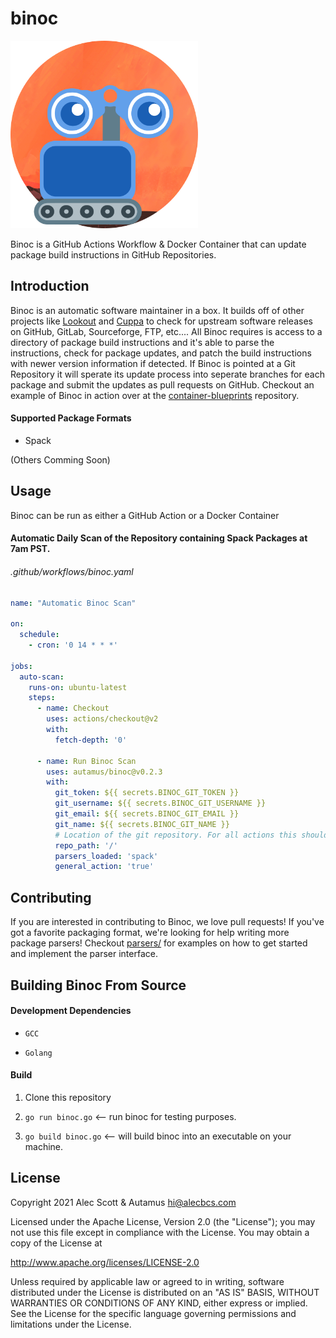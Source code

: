 # binoc
<img src="binoc.png" width="300" height="300">

Binoc is a GitHub Actions Workflow & Docker Container that can update package build instructions in GitHub Repositories.

## Introduction
Binoc is an automatic software maintainer in a box. It builds off of other projects like [Lookout](https://github.com/alecbcs/lookout) and [Cuppa](https://datadrake/cuppa) to check for upstream software releases on GitHub, GitLab, Sourceforge, FTP, etc.... All Binoc requires is access to a directory of package build instructions and it's able to parse the instructions, check for package updates, and patch the build instructions with newer version information if detected. If Binoc is pointed at a Git Repository it will sperate its update process into seperate branches for each package and submit the updates as pull requests on GitHub. Checkout an example of Binoc in action over at the [container-blueprints](https://github.com/autamus/container-blueprints/pulls) repository.

#### Supported Package Formats
- Spack

(Others Comming Soon)

## Usage
Binoc can be run as either a GitHub Action or a Docker Container

#### Automatic Daily Scan of the Repository containing Spack Packages at 7am PST.
###### .github/workflows/binoc.yaml
```yaml
name: "Automatic Binoc Scan"

on:
  schedule:
    - cron: '0 14 * * *'

jobs:
  auto-scan:
    runs-on: ubuntu-latest
    steps:
      - name: Checkout
        uses: actions/checkout@v2
        with:
          fetch-depth: '0'
        
      - name: Run Binoc Scan
        uses: autamus/binoc@v0.2.3
        with:
          git_token: ${{ secrets.BINOC_GIT_TOKEN }}
          git_username: ${{ secrets.BINOC_GIT_USERNAME }}
          git_email: ${{ secrets.BINOC_GIT_EMAIL }}
          git_name: ${{ secrets.BINOC_GIT_NAME }}
          # Location of the git repository. For all actions this should be '/'.
          repo_path: '/'
          parsers_loaded: 'spack'
          general_action: 'true'
```

## Contributing
If you are interested in contributing to Binoc, we love pull requests! If you've got a favorite packaging format, we're looking for help writing more package parsers! Checkout [parsers/](https://github.com/autamus/binoc/tree/main/parsers) for examples on how to get started and implement the parser interface.

## Building Binoc From Source
#### Development Dependencies

- `GCC`

- `Golang`

#### Build

1. Clone this repository

2. `go run binoc.go` <-- run binoc for testing purposes.

3. `go build binoc.go` <-- will build binoc into an executable on your machine.


## License

Copyright 2021 Alec Scott & Autamus <hi@alecbcs.com>

Licensed under the Apache License, Version 2.0 (the "License");
you may not use this file except in compliance with the License.
You may obtain a copy of the License at

http://www.apache.org/licenses/LICENSE-2.0

Unless required by applicable law or agreed to in writing, software
distributed under the License is distributed on an "AS IS" BASIS,
WITHOUT WARRANTIES OR CONDITIONS OF ANY KIND, either express or implied.
See the License for the specific language governing permissions and
limitations under the License.
